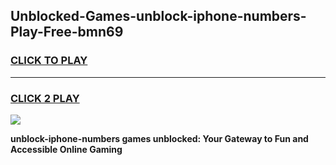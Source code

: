 
## Unblocked-Games-unblock-iphone-numbers-Play-Free-bmn69
<h3>
<a href="https://premium76.site?title=unblock-iphone-numbers&ref=20M">CLICK TO PLAY</a></h3>
<hr>

<h3>
<a href="https://premium76.site?title=unblock-iphone-numbers&ref=20M">CLICK 2 PLAY</a>
  
</h3>

<a href="https://premium76.site?title=unblock-iphone-numbers&ref=19M"><img src="https://clearcache.store/games.png"></a>


**unblock-iphone-numbers games unblocked: Your Gateway to Fun and Accessible Online Gaming**
